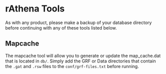 # rAthena Tools

As with any product, please make a backup of your database directory before continuing with any of these tools listed below.

## Mapcache

The mapcache tool will allow you to generate or update the map_cache.dat that is located in `db/`. Simply add the GRF or Data directories that contain the `.gat` and `.rsw` files to the `conf/grf-files.txt` before running.

